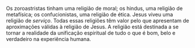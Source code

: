 ﻿Os zoroastristas tinham uma religião de moral; os hindus, uma religião de metafísica; os confucionistas, uma religião de ética. Jesus viveu uma religião de<I> serviço</I>. Todas essas religiões têm valor pelo que apresentam de aproximações válidas à religião de Jesus. A religião está destinada a se tornar a realidade da unificação espiritual de tudo o que é bom, belo e verdadeiro na experiência humana.